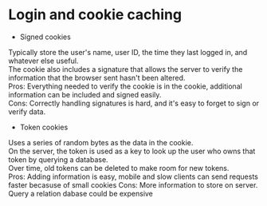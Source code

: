 # Login and cookie caching

- Signed cookies  

Typically store the user's name, user ID, the time they last logged in,  and whatever else useful.  
The cookie also includes a signature that allows the server to verify the information that the browser sent hasn't been altered.  
Pros: Everything needed to verify the cookie is in the cookie, additional information can be included and signed easily.  
Cons: Correctly handling signatures is hard, and it's easy to forget to sign or verify data.  

- Token cookies  

Uses a series of random bytes as the data in the cookie.  
On the server, the token is used as a key to look up the user who owns that token by querying a database.  
Over time, old tokens can be deleted to make room for new tokens.  
Pros: Adding information is easy, mobile and slow clients can send requests faster becasuse of small cookies
Cons: More information to store on server. Query a relation dabase could be expensive

